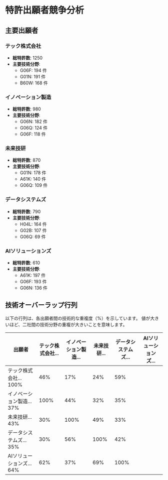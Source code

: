 # 特許出願者競争分析

## 主要出願者

### テック株式会社

- **総特許数**: 1250
- **主要技術分野**:
  - G06F: 194 件
  - G01N: 191 件
  - B60W: 168 件

### イノベーション製造

- **総特許数**: 980
- **主要技術分野**:
  - G06N: 182 件
  - G06Q: 124 件
  - G06F: 118 件

### 未来技研

- **総特許数**: 870
- **主要技術分野**:
  - G01N: 178 件
  - A61K: 140 件
  - G06Q: 109 件

### データシステムズ

- **総特許数**: 790
- **主要技術分野**:
  - H04L: 164 件
  - G02B: 107 件
  - G06Q: 69 件

### AIソリューションズ

- **総特許数**: 610
- **主要技術分野**:
  - A61K: 197 件
  - G06F: 193 件
  - G06N: 136 件

## 技術オーバーラップ行列

以下の行列は、各出願者間の技術的な重複度（%）を示しています。
値が大きいほど、二社間の技術分野の重複が大きいことを意味します。

| 出願者 | テック株式会社... | イノベーション製造... | 未来技研... | データシステムズ... | AIソリューションズ... |
|---|---|---|---|---|---|
| テック株式会社... 100% | 46% | 17% | 24% | 59% |
| イノベーション製造... 37% | 100% | 44% | 32% | 35% |
| 未来技研... 43% | 30% | 100% | 49% | 33% |
| データシステムズ... 35% | 30% | 56% | 100% | 42% |
| AIソリューションズ... 64% | 62% | 37% | 69% | 100% |